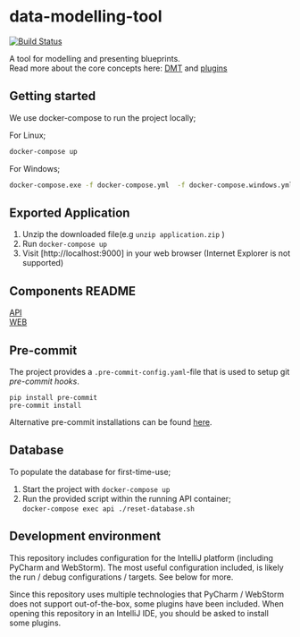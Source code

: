 # data-modelling-tool

[![Build Status](https://travis-ci.com/equinor/data-modelling-tool.svg?token=yR5pmi3sbtpmzTWwTfNG&branch=master)](https://travis-ci.com/equinor/data-modelling-tool)

A tool for modelling and presenting blueprints.  
Read more about the core concepts here: [DMT](docs/README_DMT.md) and [plugins](docs/README_Plugin.md)

## Getting started

We use docker-compose to run the project locally;

For Linux;

``` bash
docker-compose up
```

For Windows;

``` bash
docker-compose.exe -f docker-compose.yml  -f docker-compose.windows.yml up

```

## Exported Application

1. Unzip the downloaded file(e.g `unzip application.zip` )
2. Run `docker-compose up`
3. Visit [http://localhost:9000] in your web browser (Internet Explorer is not supported)



## Components README

[API](api/README.md)  
[WEB](web/README.md)

## Pre-commit
The project provides a `.pre-commit-config.yaml`-file that is used to setup git _pre-commit hooks_.

```
pip install pre-commit
pre-commit install
```

Alternative pre-commit installations can be found [here](https://pre-commit.com/#install).


## Database

To populate the database for first-time-use;

1. Start the project with `docker-compose up`
2. Run the provided script within the running API container;  
   `docker-compose exec api ./reset-database.sh`

## Development environment
This repository includes configuration for the IntelliJ platform (including PyCharm and WebStorm).
The most useful configuration included, is likely the run / debug configurations / targets.
See below for more.

Since this repository uses multiple technologies that PyCharm / WebStorm does not support out-of-the-box, some plugins have been included.
When opening this repository in an IntelliJ IDE, you should be asked to install some plugins. 


